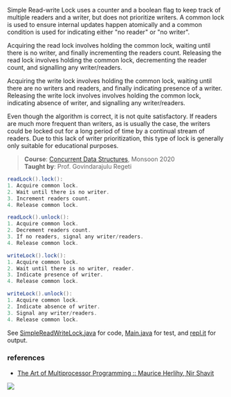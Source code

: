 Simple Read-write Lock uses a counter and a
boolean flag to keep track of multiple readers
and a writer, but does not prioritize writers.
A common lock is used to ensure internal
updates happen atomically and a common
condition is used for indicating either "no
reader" or "no writer".

Acquiring the read lock involves holding the
common lock, waiting until there is no writer,
and finally incrementing the readers count.
Releasing the read lock involves holding the
common lock, decrementing the reader count, and
signalling any writer/readers.

Acquiring the write lock involves holding the
common lock, waiting until there are no writers
and readers, and finally indicating presence of
a writer. Releasing the write lock involves
involves holding the common lock, indicating
absence of writer, and signalling any
writer/readers.

Even though the algorithm is correct, it is not
quite satisfactory. If readers are much more
frequent than writers, as is usually the case,
the writers could be locked out for a long
period of time by a continual stream of readers.
Due to this lack of writer prioritization, this
type of lock is generally only suitable for
educational purposes.

> **Course**: [Concurrent Data Structures], Monsoon 2020\
> **Taught by**: Prof. Govindarajulu Regeti

[Concurrent Data Structures]: https://github.com/iiithf/concurrent-data-structures

```java
readLock().lock():
1. Acquire common lock.
2. Wait until there is no writer.
3. Increment readers count.
4. Release common lock.
```

```java
readLock().unlock():
1. Acquire common lock.
2. Decrement readers count.
3. If no readers, signal any writer/readers.
4. Release common lock.
```

```java
writeLock().lock():
1. Acquire common lock.
2. Wait until there is no writer, reader.
3. Indicate presence of writer.
4. Release common lock.
```

```java
writeLock().unlock():
1. Acquire common lock.
2. Indicate absence of writer.
3. Signal any writer/readers.
4. Release common lock.
```

See [SimpleReadWriteLock.java] for code, [Main.java] for test, and [repl.it] for output.

[SimpleReadWriteLock.java]: https://repl.it/@wolfram77/simple-read-write-lock#SimpleReadWriteLock.java
[Main.java]: https://repl.it/@wolfram77/simple-read-write-lock#Main.java
[repl.it]: https://simple-read-write-lock.wolfram77.repl.run


### references

- [The Art of Multiprocessor Programming :: Maurice Herlihy, Nir Shavit](https://dl.acm.org/doi/book/10.5555/2385452)

![](https://ga-beacon.deno.dev/G-G1E8HNDZYY:v51jklKGTLmC3LAZ4rJbIQ/github.com/javaf/simple-read-write-lock)
